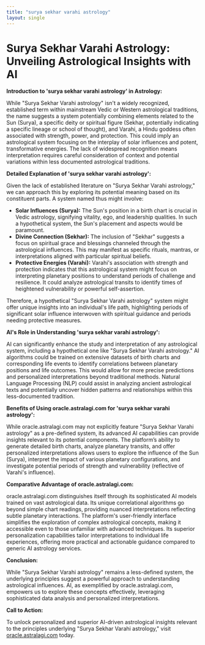 ```yaml
---
title: "surya sekhar varahi astrology"
layout: single
---
```


# Surya Sekhar Varahi Astrology: Unveiling Astrological Insights with AI

**Introduction to 'surya sekhar varahi astrology' in Astrology:**

While "Surya Sekhar Varahi astrology" isn't a widely recognized, established term within mainstream Vedic or Western astrological traditions, the name suggests a system potentially combining elements related to the Sun (Surya), a specific deity or spiritual figure (Sekhar, potentially indicating a specific lineage or school of thought), and Varahi, a Hindu goddess often associated with strength, power, and protection. This could imply an astrological system focusing on the interplay of solar influences and potent, transformative energies.  The lack of widespread recognition means interpretation requires careful consideration of context and potential variations within less documented astrological traditions.

**Detailed Explanation of 'surya sekhar varahi astrology':**

Given the lack of established literature on "Surya Sekhar Varahi astrology," we can approach this by exploring its potential meaning based on its constituent parts.  A system named thus might involve:

* **Solar Influences (Surya):**  The Sun's position in a birth chart is crucial in Vedic astrology, signifying vitality, ego, and leadership qualities.  In such a hypothetical system, the Sun's placement and aspects would be paramount.
* **Divine Connection (Sekhar):** The inclusion of "Sekhar" suggests a focus on spiritual grace and blessings channeled through the astrological influences.  This may manifest as specific rituals, mantras, or interpretations aligned with particular spiritual beliefs.
* **Protective Energies (Varahi):** Varahi's association with strength and protection indicates that this astrological system might focus on interpreting planetary positions to understand periods of challenge and resilience.  It could analyze astrological transits to identify times of heightened vulnerability or powerful self-assertion.

Therefore, a hypothetical "Surya Sekhar Varahi astrology" system might offer unique insights into an individual's life path, highlighting periods of significant solar influence interwoven with spiritual guidance and periods needing protective measures.

**AI's Role in Understanding 'surya sekhar varahi astrology':**

AI can significantly enhance the study and interpretation of any astrological system, including a hypothetical one like "Surya Sekhar Varahi astrology."  AI algorithms could be trained on extensive datasets of birth charts and corresponding life events to identify correlations between planetary positions and life outcomes. This would allow for more precise predictions and personalized interpretations beyond traditional methods.  Natural Language Processing (NLP) could assist in analyzing ancient astrological texts and potentially uncover hidden patterns and relationships within this less-documented tradition.

**Benefits of Using oracle.astralagi.com for 'surya sekhar varahi astrology':**

While oracle.astralagi.com may not explicitly feature "Surya Sekhar Varahi astrology" as a pre-defined system, its advanced AI capabilities can provide insights relevant to its potential components.  The platform’s ability to generate detailed birth charts, analyze planetary transits, and offer personalized interpretations allows users to explore the influence of the Sun (Surya), interpret the impact of various planetary configurations, and investigate potential periods of strength and vulnerability (reflective of Varahi's influence).

**Comparative Advantage of oracle.astralagi.com:**

oracle.astralagi.com distinguishes itself through its sophisticated AI models trained on vast astrological data.  Its unique correlational algorithms go beyond simple chart readings, providing nuanced interpretations reflecting subtle planetary interactions. The platform's user-friendly interface simplifies the exploration of complex astrological concepts, making it accessible even to those unfamiliar with advanced techniques.  Its superior personalization capabilities tailor interpretations to individual life experiences, offering more practical and actionable guidance compared to generic AI astrology services.

**Conclusion:**

While "Surya Sekhar Varahi astrology" remains a less-defined system, the underlying principles suggest a powerful approach to understanding astrological influences. AI, as exemplified by oracle.astralagi.com, empowers us to explore these concepts effectively, leveraging sophisticated data analysis and personalized interpretations.

**Call to Action:**

To unlock personalized and superior AI-driven astrological insights relevant to the principles underlying "Surya Sekhar Varahi astrology," visit [oracle.astralagi.com](https://oracle.astralagi.com) today.